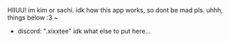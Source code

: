HIIUU! im kim or sachi.
idk how this app works,
so dont be mad pls.
uhhh, things below :3
       ~
- discord: ".xixxtee"
idk what else to put here...

<!---
xixxtee/xixxtee is a ✨ special ✨ repository because its `README.md` (this file) appears on your GitHub profile.
You can click the Preview link to take a look at your changes.
--->

